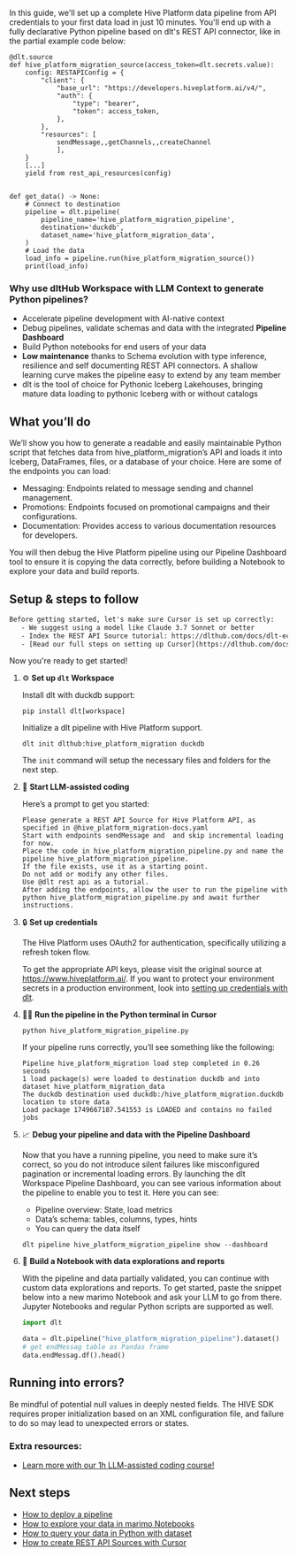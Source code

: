 In this guide, we'll set up a complete Hive Platform data pipeline from API credentials to your first data load in just 10 minutes. You'll end up with a fully declarative Python pipeline based on dlt's REST API connector, like in the partial example code below:

```python-outcome
@dlt.source
def hive_platform_migration_source(access_token=dlt.secrets.value):
    config: RESTAPIConfig = {
        "client": {
            "base_url": "https://developers.hiveplatform.ai/v4/",
            "auth": {
                "type": "bearer",
                "token": access_token,
            },
        },
        "resources": [
            sendMessage,,getChannels,,createChannel
            ],
    }
    [...]
    yield from rest_api_resources(config)


def get_data() -> None:
    # Connect to destination
    pipeline = dlt.pipeline(
        pipeline_name='hive_platform_migration_pipeline',
        destination='duckdb',
        dataset_name='hive_platform_migration_data', 
    )
    # Load the data
    load_info = pipeline.run(hive_platform_migration_source())
    print(load_info) 
```

### Why use dltHub Workspace with LLM Context to generate Python pipelines?

- Accelerate pipeline development with AI-native context
- Debug pipelines, validate schemas and data with the integrated **Pipeline Dashboard**
- Build Python notebooks for end users of your data
- **Low maintenance** thanks to Schema evolution with type inference, resilience and self documenting REST API connectors. A shallow learning curve makes the pipeline easy to extend by any team member
- dlt is the tool of choice for Pythonic Iceberg Lakehouses, bringing mature data loading to pythonic Iceberg with or without catalogs

## What you’ll do

We’ll show you how to generate a readable and easily maintainable Python script that fetches data from hive_platform_migration’s API and loads it into Iceberg, DataFrames, files, or a database of your choice. Here are some of the endpoints you can load:

- Messaging: Endpoints related to message sending and channel management.
- Promotions: Endpoints focused on promotional campaigns and their configurations.
- Documentation: Provides access to various documentation resources for developers.

You will then debug the Hive Platform pipeline using our Pipeline Dashboard tool to ensure it is copying the data correctly, before building a Notebook to explore your data and build reports.

## Setup & steps to follow

```default
Before getting started, let's make sure Cursor is set up correctly:
   - We suggest using a model like Claude 3.7 Sonnet or better
   - Index the REST API Source tutorial: https://dlthub.com/docs/dlt-ecosystem/verified-sources/rest_api/ and add it to context as **@dlt rest api**
   - [Read our full steps on setting up Cursor](https://dlthub.com/docs/dlt-ecosystem/llm-tooling/cursor-restapi#23-configuring-cursor-with-documentation)
```

Now you're ready to get started!

1. ⚙️ **Set up `dlt` Workspace**
    
    Install dlt with duckdb support:
    ```shell
    pip install dlt[workspace]
    ```

    Initialize a dlt pipeline with Hive Platform support.
    ```shell
    dlt init dlthub:hive_platform_migration duckdb
    ```

    The `init` command will setup the necessary files and folders for the next step.
    
2. 🤠 **Start LLM-assisted coding**
    
    Here’s a prompt to get you started:
    
    ```prompt
    Please generate a REST API Source for Hive Platform API, as specified in @hive_platform_migration-docs.yaml 
    Start with endpoints sendMessage and  and skip incremental loading for now. 
    Place the code in hive_platform_migration_pipeline.py and name the pipeline hive_platform_migration_pipeline. 
    If the file exists, use it as a starting point. 
    Do not add or modify any other files. 
    Use @dlt rest api as a tutorial. 
    After adding the endpoints, allow the user to run the pipeline with python hive_platform_migration_pipeline.py and await further instructions.
    ```

    
3. 🔒 **Set up credentials** 
    
    The Hive Platform uses OAuth2 for authentication, specifically utilizing a refresh token flow.
    
    To get the appropriate API keys, please visit the original source at https://www.hiveplatform.ai/.
    If you want to protect your environment secrets in a production environment, look into [setting up credentials with dlt](https://dlthub.com/docs/walkthroughs/add_credentials).
    
4. 🏃‍♀️ **Run the pipeline in the Python terminal in Cursor**
    
    ```shell
    python hive_platform_migration_pipeline.py
    ```
    
    If your pipeline runs correctly, you’ll see something like the following:
    
    ```shell
    Pipeline hive_platform_migration load step completed in 0.26 seconds
    1 load package(s) were loaded to destination duckdb and into dataset hive_platform_migration_data
    The duckdb destination used duckdb:/hive_platform_migration.duckdb location to store data
    Load package 1749667187.541553 is LOADED and contains no failed jobs
    ```
    
5. 📈 **Debug your pipeline and data with the Pipeline Dashboard**

    Now that you have a running pipeline, you need to make sure it’s correct, so you do not introduce silent failures like misconfigured pagination or incremental loading errors. By launching the dlt Workspace Pipeline Dashboard, you can see various information about the pipeline to enable you to test it. Here you can see:
    - Pipeline overview: State, load metrics
    - Data’s schema: tables, columns, types, hints
    - You can query the data itself
    
    ```shell
    dlt pipeline hive_platform_migration_pipeline show --dashboard
    ```
    
6. 🐍 **Build a Notebook with data explorations and reports**

    With the pipeline and data partially validated, you can continue with custom data explorations and reports. To get started, paste the snippet below into a new marimo Notebook and ask your LLM to go from there. Jupyter Notebooks and regular Python scripts are supported as well.

    
    ```python
    import dlt

   data = dlt.pipeline("hive_platform_migration_pipeline").dataset()
   # get endMessag table as Pandas frame
   data.endMessag.df().head()
    ```

## Running into errors?

Be mindful of potential null values in deeply nested fields. The HIVE SDK requires proper initialization based on an XML configuration file, and failure to do so may lead to unexpected errors or states.

### Extra resources:

- [Learn more with our 1h LLM-assisted coding course!](https://www.youtube.com/watch?v=GGid70rnJuM)

## Next steps

- [How to deploy a pipeline](https://dlthub.com/docs/walkthroughs/deploy-a-pipeline)
- [How to explore your data in marimo Notebooks](https://dlthub.com/docs/general-usage/dataset-access/marimo)
- [How to query your data in Python with dataset](https://dlthub.com/docs/general-usage/dataset-access/dataset)
- [How to create REST API Sources with Cursor](https://dlthub.com/docs/dlt-ecosystem/llm-tooling/cursor-restapi)